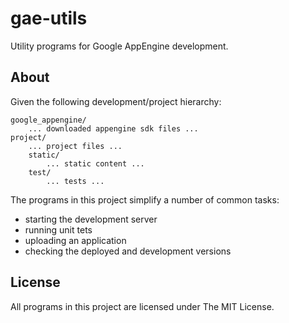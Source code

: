 gae-utils
=========

Utility programs for Google AppEngine development.

About
-----

Given the following development/project hierarchy:

    google_appengine/
        ... downloaded appengine sdk files ...
    project/
        ... project files ...
        static/
            ... static content ...
        test/
            ... tests ...

The programs in this project simplify a number of common tasks:

* starting the development server
* running unit tets
* uploading an application
* checking the deployed and development versions

License
-------

All programs in this project are licensed under The MIT License.
